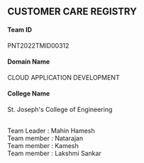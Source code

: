  <h2>CUSTOMER CARE REGISTRY</h2>

<h4>Team ID</h4>      PNT2022TMID00312
<h4>Domain Name</h4>  CLOUD APPLICATION DEVELOPMENT
<h4>College Name</h4> St. Joseph's College of Engineering
<br><br>
<p>
Team Leader : Mahin Hamesh<br>
Team member : Natarajan<br>
Team member : Kamesh<br>
Team member : Lakshmi Sankar<br>
</p>


